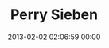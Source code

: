 ---
title: "Perry Sieben"
date: 2013-02-02 02:06:59 00:00
permalink: /perrysieben
twitter: ""
likes: [1663]
id: 1781
gravatar: "http://www.gravatar.com/avatar/497948075accfec54042432e9289809e"
---
